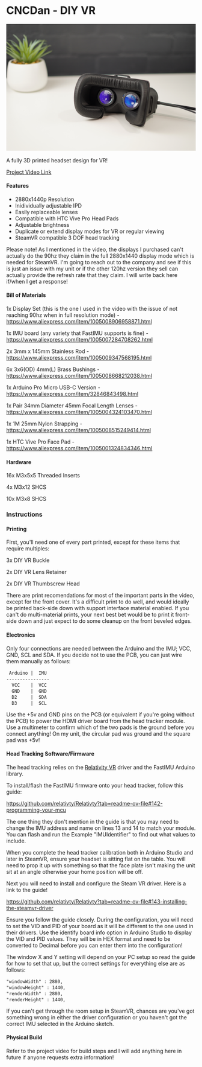 # CNCDan - DIY VR
![Alt text](title.png "DIY VR")

A fully 3D printed headset design for VR!

[Project Video Link](https://youtu.be/DYXRUFX2avY)

#### Features

- 2880x1440p Resolution
- Inidividually adjustable IPD
- Easily replaceable lenses
- Compatible with HTC Vive Pro Head Pads
- Adjustable brightness
- Duplicate or extend display modes for VR or regular viewing
- SteamVR compatible 3 DOF head tracking

Please note! As I mentioned in the video, the displays I purchased can't actually do the 90hz they claim in the full 2880x1440 display mode which is needed for SteamVR. I'm going to reach out to the company and see if this is just an issue with my unit or if the other 120hz version they sell can actually provide the refresh rate that they claim. I will write back here if/when I get a response!

#### Bill of Materials

1x Display Set (this is the one I used in the video with the issue of not reaching 90hz when in full resolution mode) - https://www.aliexpress.com/item/1005008906958871.html

1x IMU board (any variety that FastIMU supports is fine) - https://www.aliexpress.com/item/1005007284708262.html

2x 3mm x 145mm Stainless Rod - https://www.aliexpress.com/item/1005009347568195.html

6x 3x6(OD) 4mm(L) Brass Bushings - https://www.aliexpress.com/item/1005008668212038.html

1x Arduino Pro Micro USB-C Version - https://www.aliexpress.com/item/32846843498.html

1x Pair 34mm Diameter 45mm Focal Length Lenses - https://www.aliexpress.com/item/1005004324103470.html

1x 1M 25mm Nylon Strapping - https://www.aliexpress.com/item/1005008515249414.html

1x HTC Vive Pro Face Pad - https://www.aliexpress.com/item/1005001324834346.html

#### Hardware

16x M3x5x5 Threaded Inserts

4x M3x12 SHCS

10x M3x8 SHCS

### Instructions

#### Printing

First, you'll need one of every part printed, except for these items that require multiples:

3x DIY VR Buckle 

2x DIY VR Lens Retainer

2x DIY VR Thumbscrew Head

There are print recomendations for most of the important parts in the video, except for the front cover. It's a difficult print to do well, and would ideally be printed back-side down with support interface material enabled. If you can't do multi-material prints, your next best bet would be to print it front-side down and just expect to do some cleanup on the front beveled edges.

#### Electronics

Only four connections are needed between the Arduino and the IMU; VCC, GND, SCL and SDA. If you decide not to use the PCB, you can just wire them manually as follows:
```
 Arduino |  IMU
----------------
  VCC    |  VCC
  GND    |  GND
  D2     |  SDA
  D3     |  SCL
```

Use the +5v and GND pins on the PCB (or equivalent if you're going without the PCB) to power the HDMI driver board from the head tracker module. Use a multimeter to confirm which of the two pads is the ground before you connect anything! On my unit, the circular pad was ground and the square pad was +5v!


#### Head Tracking Software/Firmware

The head tracking relies on the [Relativity VR](https://www.relativty.com/) driver and the FastIMU Arduino library.

To install/flash the FastIMU firmware onto your head tracker, follow this guide: 

https://github.com/relativty/Relativty?tab=readme-ov-file#142-programming-your-mcu

The one thing they don't mention in the guide is that you may need to change the IMU address and name on lines 13 and 14 to match your module. You can flash and run the Example "IMUIdentifier" to find out what values to include.

When you complete the head tracker calibration both in Arduino Studio and later in SteamVR, ensure your headset is sitting flat on the table. You will need to prop it up with something so that the face plate isn't making the unit sit at an angle otherwise your home position will be off.

Next you will need to install and configure the Steam VR driver. Here is a link to the guide!

https://github.com/relativty/Relativty?tab=readme-ov-file#143-installing-the-steamvr-driver

Ensure you follow the guide closely. During the configuration, you will need to set the VID and PID of your board as it will be different to the one used in their drivers. Use the identify board info option in Arduino Studio to display the VID and PID values. They will be in HEX format and need to be converted to Decimal before you can enter them into the configuration!

The window X and Y setting will depend on your PC setup so read the guide for how to set that up, but the correct settings for everything else are as follows:

```
"windowWidth" : 2880,
"windowHeight" : 1440,
"renderWidth" : 2880,
"renderHeight" : 1440,
```

If you can't get through the room setup in SteamVR, chances are you've got something wrong in either the driver configuration or you haven't got the correct IMU selected in the Arduino sketch.

#### Physical Build

Refer to the project video for build steps and I will add anything here in future if anyone requests extra information!